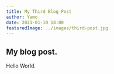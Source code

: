```yaml
---
title: My Third Blog Post
author: Yamo
date: 2021-01-10 14:00
featuredImage: ../images/third-post.jpg
---
```


## My blog post.

Hello World.